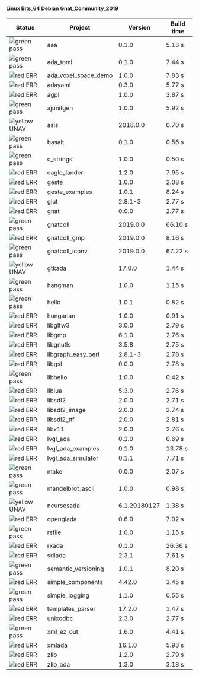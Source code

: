 #### Linux Bits_64 Debian Gnat_Community_2019

| Status | Project | Version | Build time |
| --- | --- | --- | --- |
|![green](https://placehold.it/8/00aa00/000000?text=+) pass | aaa | 0.1.0 |  5.13 s |
|![green](https://placehold.it/8/00aa00/000000?text=+) pass | ada_toml | 0.1.0 |  7.44 s |
|![red](https://placehold.it/8/ff0000/000000?text=+) ERR  | ada_voxel_space_demo | 1.0.0 |  7.83 s |
|![red](https://placehold.it/8/ff0000/000000?text=+) ERR  | adayaml | 0.3.0 |  5.77 s |
|![red](https://placehold.it/8/ff0000/000000?text=+) ERR  | agpl | 1.0.0 |  3.87 s |
|![green](https://placehold.it/8/00aa00/000000?text=+) pass | ajunitgen | 1.0.0 |  5.92 s |
|![yellow](https://placehold.it/8/ffbb00/000000?text=+) UNAV | asis | 2018.0.0 |  0.70 s |
|![green](https://placehold.it/8/00aa00/000000?text=+) pass | basalt | 0.1.0 |  0.56 s |
|![green](https://placehold.it/8/00aa00/000000?text=+) pass | c_strings | 1.0.0 |  0.50 s |
|![red](https://placehold.it/8/ff0000/000000?text=+) ERR  | eagle_lander | 1.2.0 |  7.95 s |
|![red](https://placehold.it/8/ff0000/000000?text=+) ERR  | geste | 1.0.0 |  2.08 s |
|![red](https://placehold.it/8/ff0000/000000?text=+) ERR  | geste_examples | 1.0.1 |  8.24 s |
|![red](https://placehold.it/8/ff0000/000000?text=+) ERR  | glut | 2.8.1-3 |  2.77 s |
|![red](https://placehold.it/8/ff0000/000000?text=+) ERR  | gnat | 0.0.0 |  2.77 s |
|![green](https://placehold.it/8/00aa00/000000?text=+) pass | gnatcoll | 2019.0.0 |  66.10 s |
|![red](https://placehold.it/8/ff0000/000000?text=+) ERR  | gnatcoll_gmp | 2019.0.0 |  8.16 s |
|![green](https://placehold.it/8/00aa00/000000?text=+) pass | gnatcoll_iconv | 2019.0.0 |  67.22 s |
|![yellow](https://placehold.it/8/ffbb00/000000?text=+) UNAV | gtkada | 17.0.0 |  1.44 s |
|![green](https://placehold.it/8/00aa00/000000?text=+) pass | hangman | 1.0.0 |  1.15 s |
|![green](https://placehold.it/8/00aa00/000000?text=+) pass | hello | 1.0.1 |  0.82 s |
|![red](https://placehold.it/8/ff0000/000000?text=+) ERR  | hungarian | 1.0.0 |  0.91 s |
|![red](https://placehold.it/8/ff0000/000000?text=+) ERR  | libglfw3 | 3.0.0 |  2.79 s |
|![red](https://placehold.it/8/ff0000/000000?text=+) ERR  | libgmp | 6.1.0 |  2.76 s |
|![red](https://placehold.it/8/ff0000/000000?text=+) ERR  | libgnutls | 3.5.8 |  2.75 s |
|![red](https://placehold.it/8/ff0000/000000?text=+) ERR  | libgraph_easy_perl | 2.8.1-3 |  2.78 s |
|![red](https://placehold.it/8/ff0000/000000?text=+) ERR  | libgsl | 0.0.0 |  2.78 s |
|![green](https://placehold.it/8/00aa00/000000?text=+) pass | libhello | 1.0.0 |  0.42 s |
|![red](https://placehold.it/8/ff0000/000000?text=+) ERR  | liblua | 5.3.0 |  2.76 s |
|![red](https://placehold.it/8/ff0000/000000?text=+) ERR  | libsdl2 | 2.0.0 |  2.71 s |
|![red](https://placehold.it/8/ff0000/000000?text=+) ERR  | libsdl2_image | 2.0.0 |  2.74 s |
|![red](https://placehold.it/8/ff0000/000000?text=+) ERR  | libsdl2_ttf | 2.0.0 |  2.81 s |
|![red](https://placehold.it/8/ff0000/000000?text=+) ERR  | libx11 | 2.0.0 |  2.76 s |
|![red](https://placehold.it/8/ff0000/000000?text=+) ERR  | lvgl_ada | 0.1.0 |  0.69 s |
|![red](https://placehold.it/8/ff0000/000000?text=+) ERR  | lvgl_ada_examples | 0.1.0 |  13.78 s |
|![red](https://placehold.it/8/ff0000/000000?text=+) ERR  | lvgl_ada_simulator | 0.1.1 |  7.71 s |
|![green](https://placehold.it/8/00aa00/000000?text=+) pass | make | 0.0.0 |  2.07 s |
|![green](https://placehold.it/8/00aa00/000000?text=+) pass | mandelbrot_ascii | 1.0.0 |  0.98 s |
|![yellow](https://placehold.it/8/ffbb00/000000?text=+) UNAV | ncursesada | 6.1.20180127 |  1.38 s |
|![red](https://placehold.it/8/ff0000/000000?text=+) ERR  | openglada | 0.6.0 |  7.02 s |
|![green](https://placehold.it/8/00aa00/000000?text=+) pass | rsfile | 1.0.0 |  1.15 s |
|![red](https://placehold.it/8/ff0000/000000?text=+) ERR  | rxada | 0.1.0 |  26.36 s |
|![red](https://placehold.it/8/ff0000/000000?text=+) ERR  | sdlada | 2.3.1 |  7.61 s |
|![green](https://placehold.it/8/00aa00/000000?text=+) pass | semantic_versioning | 1.0.1 |  8.20 s |
|![red](https://placehold.it/8/ff0000/000000?text=+) ERR  | simple_components | 4.42.0 |  3.45 s |
|![green](https://placehold.it/8/00aa00/000000?text=+) pass | simple_logging | 1.1.0 |  0.55 s |
|![red](https://placehold.it/8/ff0000/000000?text=+) ERR  | templates_parser | 17.2.0 |  1.47 s |
|![red](https://placehold.it/8/ff0000/000000?text=+) ERR  | unixodbc | 2.3.0 |  2.77 s |
|![green](https://placehold.it/8/00aa00/000000?text=+) pass | xml_ez_out | 1.6.0 |  4.41 s |
|![red](https://placehold.it/8/ff0000/000000?text=+) ERR  | xmlada | 16.1.0 |  5.93 s |
|![red](https://placehold.it/8/ff0000/000000?text=+) ERR  | zlib | 1.2.0 |  2.79 s |
|![red](https://placehold.it/8/ff0000/000000?text=+) ERR  | zlib_ada | 1.3.0 |  3.18 s |
